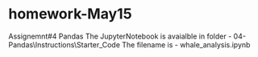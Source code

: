 # homework-May15
Assignemnt#4 Pandas
The JupyterNotebook is avaialble in folder - 04-Pandas\Instructions\Starter_Code
The filename is - whale_analysis.ipynb

